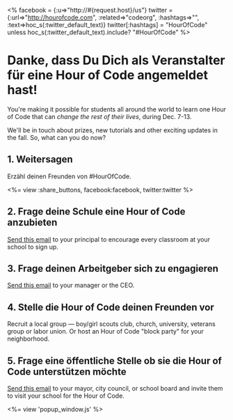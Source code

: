 <% facebook = {:u=>"http://#{request.host}/us"}
                      twitter = {:url=>"http://hourofcode.com", :related=>"codeorg", :hashtags=>"", :text=>hoc_s(:twitter_default_text)}
                      twitter[:hashtags] = "HourOfCode" unless hoc_s(:twitter_default_text).include? "#HourOfCode" %>



# Danke, dass Du Dich als Veranstalter für eine Hour of Code angemeldet hast!

You're making it possible for students all around the world to learn one Hour of Code that can *change the rest of their lives*, during Dec. 7-13.

We'll be in touch about prizes, new tutorials and other exciting updates in the fall. So, what can you do now?

## 1. Weitersagen

Erzähl deinen Freunden von #HourOfCode.

<%= view :share_buttons, facebook:facebook, twitter:twitter %>

## 2. Frage deine Schule eine Hour of Code anzubieten

[Send this email](<%= hoc_uri('/resources#email') %>) to your principal to encourage every classroom at your school to sign up.

## 3. Frage deinen Arbeitgeber sich zu engagieren

[Send this email](<%= hoc_uri('/resources#email') %>) to your manager or the CEO.

## 4. Stelle die Hour of Code deinen Freunden vor

Recruit a local group — boy/girl scouts club, church, university, veterans group or labor union. Or host an Hour of Code "block party" for your neighborhood.

## 5. Frage eine öffentliche Stelle ob sie die Hour of Code unterstützen möchte

[Send this email](<%= hoc_uri('/resources#politicians') %>) to your mayor, city council, or school board and invite them to visit your school for the Hour of Code.

<%= view 'popup_window.js' %>